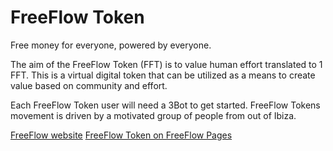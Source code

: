 # FreeFlow Token

Free money for everyone, powered by everyone.

The aim of the FreeFlow Token (FFT) is to value human effort translated to 1 FFT. This is a virtual digital token that can be utilized as a means to create value based on community and effort.  

Each FreeFlow Token user will need a 3Bot to get started.
FreeFlow Tokens movement is driven by a motivated group of people from out of Ibiza.


[FreeFlow website](www.freeflowtokens.com)
[FreeFlow Token on FreeFlow Pages](https://freeflowpages.com/s/freeflowtoken/)